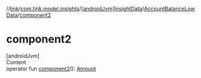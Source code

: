 //[link](../../../index.md)/[com.tink.model.insights](../../index.md)/[[androidJvm]InsightData](../index.md)/[AccountBalanceLowData](index.md)/[component2](component2.md)



# component2  
[androidJvm]  
Content  
operator fun [component2](component2.md)(): [Amount](../../../com.tink.model.misc/[android-jvm]-amount/index.md)  



